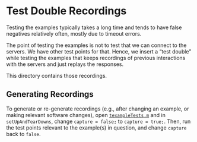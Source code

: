 # Test Double Recordings

Testing the examples typically takes a long time and tends to have false negatives relatively often, mostly due to timeout errors.

The point of testing the examples is not to test that we can connect to the servers. We have other test points for that. Hence, we insert a “test double” while testing the examples that keeps recordings of previous interactions with the servers and just replays the responses.

This directory contains those recordings.

## Generating Recordings

To generate or re-generate recordings (e.g., after changing an example, or making relevant software changes), open [`texampleTests.m`](../texampleTests.m) and in `setUpAndTearDowns`, change `capture = false;` to `capture = true;`. Then, run the test points relevant to the example(s) in question, and change `capture` back to `false`.

